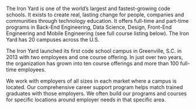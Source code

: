 The Iron Yard is one of the world’s largest and fastest-growing code schools. It exists to create real, lasting change for people, companies and communities through technology education. It offers full-time and part-time programs in Back-End Engineering, Data Science, Design, Front-End Engineering and Mobile Engineering (see full course listing below). The Iron Yard has 20 campuses across the U.S. 

The Iron Yard launched its first code school campus in Greenville, S.C. in 2013 with two employees and one course offering. In just over two years, the organization has grown into ten course offerings and more than 100 full-time employees.

We work with employers of all sizes in each market where a campus is located. Our comprehensive career support program helps match trained graduates with those employers. We often build our programs and courses for specific locations around employer needs in that specific area. 


